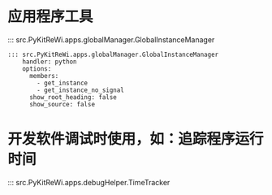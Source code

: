 # 应用程序工具

::: src.PyKitReWi.apps.globalManager.GlobalInstanceManager

```{python}
::: src.PyKitReWi.apps.globalManager.GlobalInstanceManager
    handler: python
    options:
      members:
        - get_instance
        - get_instance_no_signal
      show_root_heading: false
      show_source: false

```

# 开发软件调试时使用，如：追踪程序运行时间

::: src.PyKitReWi.apps.debugHelper.TimeTracker

